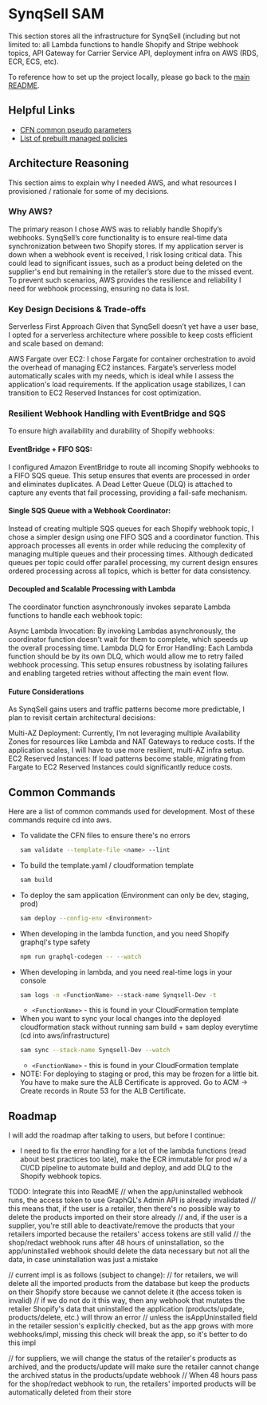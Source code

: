 # SynqSell SAM

This section stores all the infrastructure for SynqSell (including but not limited to: all Lambda functions to handle Shopify and Stripe webhook topics, API Gateway for Carrier Service API, deployment infra on AWS (RDS, ECR, ECS, etc).

To reference how to set up the project locally, please go back to the <a href="https://github.com/bobandash/synqsell_shopify">main README</a>.

## Helpful Links

- [CFN common pseudo parameters](https://docs.aws.amazon.com/AWSCloudFormation/latest/UserGuide/pseudo-parameter-reference.html)
- [List of prebuilt managed policies](https://docs.aws.amazon.com/aws-managed-policy/latest/reference/AmazonECSTaskExecutionRolePolicy.html)

## Architecture Reasoning

This section aims to explain why I needed AWS, and what resources I provisioned / rationale for some of my decisions.

### Why AWS?

The primary reason I chose AWS was to reliably handle Shopify’s webhooks. SynqSell’s core functionality is to ensure real-time data synchronization between two Shopify stores. If my application server is down when a webhook event is received, I risk losing critical data. This could lead to significant issues, such as a product being deleted on the supplier's end but remaining in the retailer’s store due to the missed event. To prevent such scenarios, AWS provides the resilience and reliability I need for webhook processing, ensuring no data is lost.

### Key Design Decisions & Trade-offs

Serverless First Approach
Given that SynqSell doesn’t yet have a user base, I opted for a serverless architecture where possible to keep costs efficient and scale based on demand:

AWS Fargate over EC2: I chose Fargate for container orchestration to avoid the overhead of managing EC2 instances. Fargate’s serverless model automatically scales with my needs, which is ideal while I assess the application's load requirements. If the application usage stabilizes, I can transition to EC2 Reserved Instances for cost optimization.

### Resilient Webhook Handling with EventBridge and SQS

To ensure high availability and durability of Shopify webhooks:

#### EventBridge + FIFO SQS:

I configured Amazon EventBridge to route all incoming Shopify webhooks to a FIFO SQS queue. This setup ensures that events are processed in order and eliminates duplicates. A Dead Letter Queue (DLQ) is attached to capture any events that fail processing, providing a fail-safe mechanism.

#### Single SQS Queue with a Webhook Coordinator:

Instead of creating multiple SQS queues for each Shopify webhook topic, I chose a simpler design using one FIFO SQS and a coordinator function. This approach processes all events in order while reducing the complexity of managing multiple queues and their processing times. Although dedicated queues per topic could offer parallel processing, my current design ensures ordered processing across all topics, which is better for data consistency.

#### Decoupled and Scalable Processing with Lambda

The coordinator function asynchronously invokes separate Lambda functions to handle each webhook topic:

Async Lambda Invocation: By invoking Lambdas asynchronously, the coordinator function doesn't wait for them to complete, which speeds up the overall processing time.
Lambda DLQ for Error Handling: Each Lambda function should be by its own DLQ, which would allow me to retry failed webhook processing. This setup ensures robustness by isolating failures and enabling targeted retries without affecting the main event flow.

#### Future Considerations

As SynqSell gains users and traffic patterns become more predictable, I plan to revisit certain architectural decisions:

Multi-AZ Deployment: Currently, I’m not leveraging multiple Availability Zones for resources like Lambda and NAT Gateways to reduce costs. If the application scales, I will have to use more resilient, multi-AZ infra setup.
EC2 Reserved Instances: If load patterns become stable, migrating from Fargate to EC2 Reserved Instances could significantly reduce costs.

## Common Commands

Here are a list of common commands used for development. Most of these commands require cd into aws.

- To validate the CFN files to ensure there's no errors
  ```sh
  sam validate --template-file <name> --lint
  ```
- To build the template.yaml / cloudformation template
  ```sh
  sam build
  ```
- To deploy the sam application (Environment can only be dev, staging, prod)
  ```sh
  sam deploy --config-env <Environment>
  ```
- When developing in the lambda function, and you need Shopify graphql's type safety
  ```sh
  npm run graphql-codegen -- --watch
  ```
- When developing in lambda, and you need real-time logs in your console
  ```sh
  sam logs -n <FunctionName> --stack-name Synqsell-Dev -t
  ```
  - `<FunctionName>` - this is found in your CloudFormation template
- When you want to sync your local changes into the deployed cloudformation stack without running sam build + sam deploy everytime (cd into aws/infrastructure)
  ```sh
  sam sync --stack-name Synqsell-Dev --watch
  ```
  - `<FunctionName>` - this is found in your CloudFormation template
- NOTE: For deploying to staging or prod, this may be frozen for a little bit. You have to make sure the ALB Certificate is approved. Go to ACM -> Create records in Route 53 for the ALB Certificate.

## Roadmap

I will add the roadmap after talking to users, but before I continue:

- I need to fix the error handling for a lot of the lambda functions (read about best practices too late), make the ECR immutable for prod w/ a CI/CD pipeline to automate build and deploy, and add DLQ to the Shopify webhook topics.

TODO: Integrate this into ReadME
// when the app/uninstalled webhook runs, the access token to use GraphQL's Admin API is already invalidated
// this means that, if the user is a retailer, then there's no possible way to delete the products imported on their store already
// and, if the user is a supplier, you're still able to deactivate/remove the products that your retailers imported because the retailers' access tokens are still valid
// the shop/redact webhook runs after 48 hours of uninstallation, so the app/uninstalled webhook should delete the data necessary but not all the data, in case uninstallation was just a mistake

// current impl is as follows (subject to change):
// for retailers, we will delete all the imported products from the database but keep the products on their Shopify store because we cannot delete it (the access token is invalid)
// if we do not do it this way, then any webhook that mutates the retailer Shopify's data that uninstalled the application (products/update, products/delete, etc.) will throw an error
// unless the isAppUninstalled field in the retailer session's explicitly checked, but as the app grows with more webhooks/impl, missing this check will break the app, so it's better to do this impl

// for suppliers, we will change the status of the retailer's products as archived, and the products/update will make sure the retailer cannot change the archived status in the products/update webhook
// When 48 hours pass for the shop/redact webhook to run, the retailers' imported products will be automatically deleted from their store
